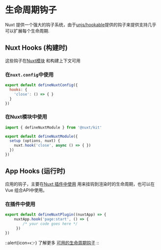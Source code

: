 # 生命周期钩子

Nuxt 提供一个强大的钩子系统，由于[unjs/hookable]()提供的钩子来提供支持几乎可以扩展每个生命周期.


## Nuxt Hooks (构建时)

这些钩子在[Nuxt模块](/guide/going-further/modules) 和构建上下文可用

### 在`nuxt.config`中使用

```js [nuxt.config]
export default defineNuxtConfig({
  hooks: {
    'close': () => { }
  }
})
```

### 在Nuxt模块中使用

```js
import { defineNuxtModule } from '@nuxt/kit'

export default defineNuxtModule({
  setup (options, nuxt) {
    nuxt.hook('close', async () => { })
  })
})
```

## App Hooks (运行时)

应用的钩子，主要在[Nuxt 插件中使用](/guide/directory-structure/plugin) 用来挂钩到渲染时的生命周期，也可以在Vue 组合API中使用。

### 在插件中使用

```js [plugins/test.ts]
export default defineNuxtPlugin((nuxtApp) => {
    nuxtApp.hook('page:start', () => {
        /* your code goes here */
     })
})
```

::alert{icon=👉}
了解更多 [可用的生命周期钩子](/api/advanced/hooks)
::
